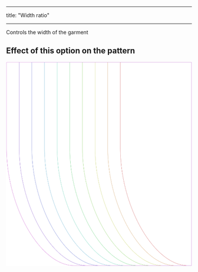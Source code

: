 ***

title: "Width ratio"

***

Controls the width of the garment

## Effect of this option on the pattern

![This image shows the effect of this option by superimposing several variants that have a different value for this option](lunetius_widthratio_sample.svg "Effect of this option on the pattern")
